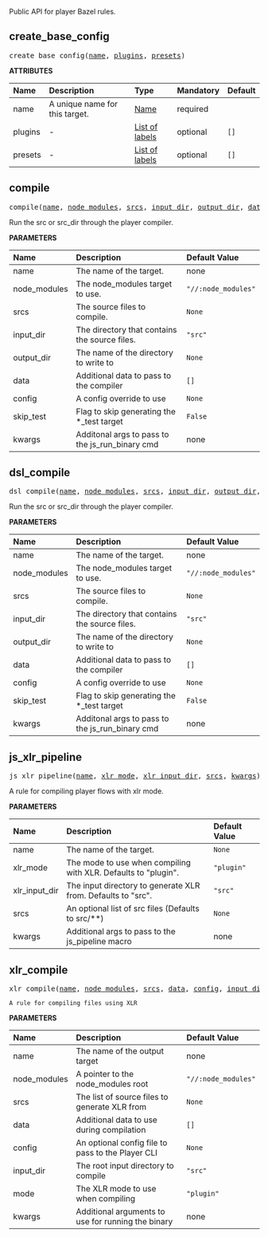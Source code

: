 <!-- Generated with Stardoc: http://skydoc.bazel.build -->

Public API for player Bazel rules.

<a id="create_base_config"></a>

## create_base_config

<pre>
create_base_config(<a href="#create_base_config-name">name</a>, <a href="#create_base_config-plugins">plugins</a>, <a href="#create_base_config-presets">presets</a>)
</pre>



**ATTRIBUTES**


| Name  | Description | Type | Mandatory | Default |
| :------------- | :------------- | :------------- | :------------- | :------------- |
| <a id="create_base_config-name"></a>name |  A unique name for this target.   | <a href="https://bazel.build/concepts/labels#target-names">Name</a> | required |  |
| <a id="create_base_config-plugins"></a>plugins |  -   | <a href="https://bazel.build/concepts/labels">List of labels</a> | optional |  `[]`  |
| <a id="create_base_config-presets"></a>presets |  -   | <a href="https://bazel.build/concepts/labels">List of labels</a> | optional |  `[]`  |


<a id="compile"></a>

## compile

<pre>
compile(<a href="#compile-name">name</a>, <a href="#compile-node_modules">node_modules</a>, <a href="#compile-srcs">srcs</a>, <a href="#compile-input_dir">input_dir</a>, <a href="#compile-output_dir">output_dir</a>, <a href="#compile-data">data</a>, <a href="#compile-config">config</a>, <a href="#compile-skip_test">skip_test</a>, <a href="#compile-kwargs">kwargs</a>)
</pre>

Run the src or src_dir through the player compiler.

**PARAMETERS**


| Name  | Description | Default Value |
| :------------- | :------------- | :------------- |
| <a id="compile-name"></a>name |  The name of the target.   |  none |
| <a id="compile-node_modules"></a>node_modules |  The node_modules target to use.   |  `"//:node_modules"` |
| <a id="compile-srcs"></a>srcs |  The source files to compile.   |  `None` |
| <a id="compile-input_dir"></a>input_dir |  The directory that contains the source files.   |  `"src"` |
| <a id="compile-output_dir"></a>output_dir |  The name of the directory to write to   |  `None` |
| <a id="compile-data"></a>data |  Additional data to pass to the compiler   |  `[]` |
| <a id="compile-config"></a>config |  A config override to use   |  `None` |
| <a id="compile-skip_test"></a>skip_test |  Flag to skip generating the *_test target   |  `False` |
| <a id="compile-kwargs"></a>kwargs |  Additonal args to pass to the js_run_binary cmd   |  none |


<a id="dsl_compile"></a>

## dsl_compile

<pre>
dsl_compile(<a href="#dsl_compile-name">name</a>, <a href="#dsl_compile-node_modules">node_modules</a>, <a href="#dsl_compile-srcs">srcs</a>, <a href="#dsl_compile-input_dir">input_dir</a>, <a href="#dsl_compile-output_dir">output_dir</a>, <a href="#dsl_compile-data">data</a>, <a href="#dsl_compile-config">config</a>, <a href="#dsl_compile-skip_test">skip_test</a>, <a href="#dsl_compile-kwargs">kwargs</a>)
</pre>

Run the src or src_dir through the player compiler.

**PARAMETERS**


| Name  | Description | Default Value |
| :------------- | :------------- | :------------- |
| <a id="dsl_compile-name"></a>name |  The name of the target.   |  none |
| <a id="dsl_compile-node_modules"></a>node_modules |  The node_modules target to use.   |  `"//:node_modules"` |
| <a id="dsl_compile-srcs"></a>srcs |  The source files to compile.   |  `None` |
| <a id="dsl_compile-input_dir"></a>input_dir |  The directory that contains the source files.   |  `"src"` |
| <a id="dsl_compile-output_dir"></a>output_dir |  The name of the directory to write to   |  `None` |
| <a id="dsl_compile-data"></a>data |  Additional data to pass to the compiler   |  `[]` |
| <a id="dsl_compile-config"></a>config |  A config override to use   |  `None` |
| <a id="dsl_compile-skip_test"></a>skip_test |  Flag to skip generating the *_test target   |  `False` |
| <a id="dsl_compile-kwargs"></a>kwargs |  Additonal args to pass to the js_run_binary cmd   |  none |


<a id="js_xlr_pipeline"></a>

## js_xlr_pipeline

<pre>
js_xlr_pipeline(<a href="#js_xlr_pipeline-name">name</a>, <a href="#js_xlr_pipeline-xlr_mode">xlr_mode</a>, <a href="#js_xlr_pipeline-xlr_input_dir">xlr_input_dir</a>, <a href="#js_xlr_pipeline-srcs">srcs</a>, <a href="#js_xlr_pipeline-kwargs">kwargs</a>)
</pre>

A rule for compiling player flows with xlr mode.

**PARAMETERS**


| Name  | Description | Default Value |
| :------------- | :------------- | :------------- |
| <a id="js_xlr_pipeline-name"></a>name |  The name of the target.   |  `None` |
| <a id="js_xlr_pipeline-xlr_mode"></a>xlr_mode |  The mode to use when compiling with XLR. Defaults to "plugin".   |  `"plugin"` |
| <a id="js_xlr_pipeline-xlr_input_dir"></a>xlr_input_dir |  The input directory to generate XLR from. Defaults to "src".   |  `"src"` |
| <a id="js_xlr_pipeline-srcs"></a>srcs |  An optional list of src files (Defaults to src/**)   |  `None` |
| <a id="js_xlr_pipeline-kwargs"></a>kwargs |  Additional args to pass to the js_pipeline macro   |  none |


<a id="xlr_compile"></a>

## xlr_compile

<pre>
xlr_compile(<a href="#xlr_compile-name">name</a>, <a href="#xlr_compile-node_modules">node_modules</a>, <a href="#xlr_compile-srcs">srcs</a>, <a href="#xlr_compile-data">data</a>, <a href="#xlr_compile-config">config</a>, <a href="#xlr_compile-input_dir">input_dir</a>, <a href="#xlr_compile-mode">mode</a>, <a href="#xlr_compile-kwargs">kwargs</a>)
</pre>

    A rule for compiling files using XLR

**PARAMETERS**


| Name  | Description | Default Value |
| :------------- | :------------- | :------------- |
| <a id="xlr_compile-name"></a>name |  The name of the output target   |  none |
| <a id="xlr_compile-node_modules"></a>node_modules |  A pointer to the node_modules root   |  `"//:node_modules"` |
| <a id="xlr_compile-srcs"></a>srcs |  The list of source files to generate XLR from   |  `None` |
| <a id="xlr_compile-data"></a>data |  Additional data to use during compilation   |  `[]` |
| <a id="xlr_compile-config"></a>config |  An optional config file to pass to the Player CLI   |  `None` |
| <a id="xlr_compile-input_dir"></a>input_dir |  The root input directory to compile   |  `"src"` |
| <a id="xlr_compile-mode"></a>mode |  The XLR mode to use when compiling   |  `"plugin"` |
| <a id="xlr_compile-kwargs"></a>kwargs |  Additional arguments to use for running the binary   |  none |


